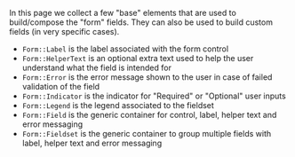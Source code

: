 In this page we collect a few "base" elements that are used to build/compose the "form" fields. They can also be used to build custom fields (in very specific cases).

*   `Form::Label` is the label associated with the form control
*   `Form::HelperText` is an optional extra text used to help the user understand what the field is intended for
*   `Form::Error` is the error message shown to the user in case of failed validation of the field
*   `Form::Indicator` is the indicator for "Required" or "Optional" user inputs
*   `Form::Legend` is the legend associated to the fieldset
*   `Form::Field` is the generic container for control, label, helper text and error messaging
*   `Form::Fieldset` is the generic container to group multiple fields with label, helper text and error messaging